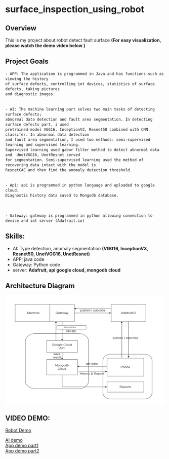 # surface_inspection_using_robot

## Overview
This is my project about robot detect fault surface **(For easy visualization, please watch the demo video below )**

## Project Goals
    - APP: The application is programmed in Java and has functions such as viewing the history 
    of surface defects, controlling iot devices, statistics of surface defects, taking pictures
    and diagnostic images.

    
    - AI: The machine learning part solves two main tasks of detecting surface defects;
    abnormal data detection and fault area segmentation. In detecting surface defects part, i used 
    pretrained-model VGG16, InceptionV3, Resnet50 combined with CNN classifer. In abnormal data detection
    and fault area segmentation, I used two methods: semi-supervised learning and supervised learning. 
    Supervised learning used gabor filter method to detect abnormal data and  UnetVGG16, UnetResnet served
    for segmentation. Semi-supervised learning used the method of recovering data intact with the model is 
    ResnetCAE and then find the anomaly detection threshold.
    
    
    - Api: api is programmed in python language and uploaded to google cloud. 
    Diagnostic history data saved to Mongodb database.  

    
    
    - Gateway: gateway is programmed in python allowing connection to device and iot server (Adafruit.io)  


## Skills:
- AI: Type detection, anomaly segmentation **(VGG16, InceptionV3, Resnet50, UnetVGG16, UnetResnet)**
- APP: java code
- Gateway: Python code
- server: **Adafruit, api google cloud, mongodb cloud**


## Architecture Diagram
<img src="architecture.png">

## VIDEO DEMO:
[Robot Demo](https://drive.google.com/file/d/1kPjydUnziIHNi6oJI3taUkwgNgGpp33w/view?usp=drive_link) <br />

[AI demo](https://drive.google.com/file/d/1xHsPtSe-SR2vd8JMXqIQzKAyNU4O8YEo/view?usp=sharing) <br />
[App demo part1](https://drive.google.com/file/d/1ht0nrp8S0C03m8fB0qoxKBsNJjI1zblz/view?usp=sharing) <br />
[App demo part2](https://drive.google.com/file/d/1q8-6nw2_a3XFLuBZorohhxvS0G4NeGmu/view?usp=sharing) <br />


